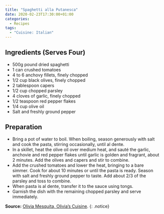 ```yaml
---
title: "Spaghetti alla Putanesca"
date: 2020-02-23T17:30:00+01:00
categories:
  - Recipes
tags:
  - "Cuisine: Italian"
---
```


## Ingredients (Serves Four)

* 500g pound dried spaghetti
* 1 can crushed tomatoes
* 4 to 6 anchovy fillets, finely chopped
* 1/2 cup black olives, finely chopped
* 2 tablespoon capers
* 1/2 cup chopped parsley
* 4 cloves of garlic, finely chopped
* 1/2 teaspoon red pepper flakes
* 1/4 cup olive oil
* Salt and freshly ground pepper

## Preparation

* Bring a pot of water to boil. When boiling, season generously with salt and cook the pasta, stirring occasionally, until al dente.
* In a skillet, heat the olive oil over medium heat, and sauté the garlic, anchovie and red pepper flakes until garlic is golden and fragrant, about 2 minutes. Add the olives and capers and stir to combine.
* Add the crushed tomatoes and lower the heat, bringing to a bare simmer. Cook for about 10 minutes or until the pasta is ready. Season with salt and freshly ground pepper to taste. Add about 2/3 of the parsley and toss to combine.
* When pasta is al dente, transfer it to the sauce using tongs.
* Garnish the dish with the remaining chopped parsley and serve immediately.

**Source:** [Olivia Mesquita, Olivia’s Cuisine](https://www.oliviascuisine.com/spaghetti-alla-puttanesca/).
{: .notice}
